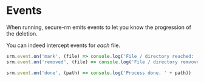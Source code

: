 # Events

When running, secure-rm emits events to let you know the progression of the deletion.

You can indeed intercept events for _each_ file.

```javascript
srm.event.on('mark', (file) => console.log('File / directory reached: ' + file))
srm.event.on('removed', (file) => console.log('File / directory remvoved: ' + file))

srm.event.on('done', (path) => console.log('Process done. ' + path))
```

